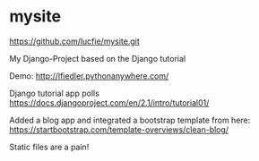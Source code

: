 # mysite
https://github.com/lucfie/mysite.git

My Django-Project based on the Django tutorial

Demo: http://lfiedler.pythonanywhere.com/

Django tutorial app polls
https://docs.djangoproject.com/en/2.1/intro/tutorial01/

Added a blog app and integrated a bootstrap template from here:
https://startbootstrap.com/template-overviews/clean-blog/

Static files are a pain!
